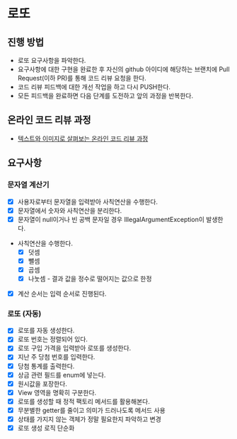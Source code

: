 # 로또
## 진행 방법
* 로또 요구사항을 파악한다.
* 요구사항에 대한 구현을 완료한 후 자신의 github 아이디에 해당하는 브랜치에 Pull Request(이하 PR)를 통해 코드 리뷰 요청을 한다.
* 코드 리뷰 피드백에 대한 개선 작업을 하고 다시 PUSH한다.
* 모든 피드백을 완료하면 다음 단계를 도전하고 앞의 과정을 반복한다.

## 온라인 코드 리뷰 과정
* [텍스트와 이미지로 살펴보는 온라인 코드 리뷰 과정](https://github.com/next-step/nextstep-docs/tree/master/codereview)

## 요구사항
### 문자열 계산기
- [x] 사용자로부터 문자열을 입력받아 사칙연산을 수행한다.
- [x] 문자열에서 숫자와 사칙연산을 분리한다.
- [x] 문자열이 null이거나 빈 공백 문자일 경우 IllegalArgumentException이 발생한다.
- 사칙연산을 수행한다.
  - [x] 덧셈
  - [x] 뺄셈
  - [x] 곱셈
  - [x] 나눗셈 - 결과 값을 정수로 떨어지는 값으로 한정 
- [x] 계산 순서는 입력 순서로 진행된다.

### 로또 (자동)
- [x] 로또를 자동 생성한다.
- [x] 로또 번호는 정렬되어 있다.
- [x] 로또 구입 가격을 입력받아 로또를 생성한다.
- [x] 지난 주 당첨 번호를 입력한다.
- [x] 당첨 통계를 출력한다.
- [x] 상금 관련 필드를 enum에 넣는다.
- [x] 원시값을 포장한다.
- [x] View 영역을 명확히 구분한다.
- [x] 로또를 생성할 때 정적 팩토리 메서드를 활용해본다.
- [x] 무분별한 getter를 줄이고 의미가 드러나도록 메서드 사용
- [x] 상태를 가지지 않는 객체가 정말 필요한지 파악하고 변경
- [x] 로또 생성 로직 단순화 
